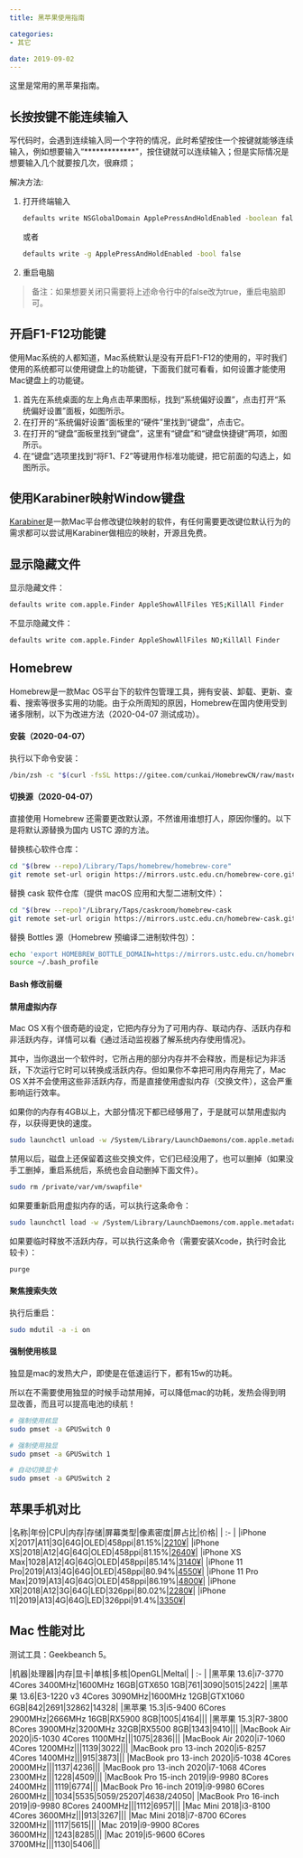 ```yaml
---
title: 黑苹果使用指南

categories:
- 其它

date: 2019-09-02
---
```


这里是常用的黑苹果指南。


## 长按按键不能连续输入
写代码时，会遇到连续输入同一个字符的情况，此时希望按住一个按键就能够连续输入，例如想要输入“*************"，按住键就可以连续输入；但是实际情况是想要输入几个就要按几次，很麻烦；

解决方法: 

1. 打开终端输入
    ```bash
    defaults write NSGlobalDomain ApplePressAndHoldEnabled -boolean false
    ```

    或者
    ```bash
    defaults write -g ApplePressAndHoldEnabled -bool false
    ```

1. 重启电脑

> 备注：如果想要关闭只需要将上述命令行中的false改为true，重启电脑即可。

## 开启F1-F12功能键
使用Mac系统的人都知道，Mac系统默认是没有开启F1-F12的使用的，平时我们使用的系统都可以使用键盘上的功能键，下面我们就可看看，如何设置才能使用Mac键盘上的功能键。

1. 首先在系统桌面的左上角点击苹果图标，找到“系统偏好设置”，点击打开“系统偏好设置”面板，如图所示。
1. 在打开的“系统偏好设置”面板里的“硬件”里找到“键盘”，点击它。
1. 在打开的“键盘”面板里找到“键盘”，这里有“键盘”和“键盘快捷键”两项，如图所示。
1. 在“键盘”选项里找到“将F1、F2”等键用作标准功能键，把它前面的勾选上，如图所示。

## 使用Karabiner映射Window键盘
[Karabiner](https://link.jianshu.com/?t=https://github.com/wwwjfy/Karabiner-Elements/releases)是一款Mac平台修改键位映射的软件，有任何需要更改键位默认行为的需求都可以尝试用Karabiner做相应的映射，开源且免费。

## 显示隐藏文件
显示隐藏文件：
```bash
defaults write com.apple.Finder AppleShowAllFiles YES;KillAll Finder
```

不显示隐藏文件：
```bash
defaults write com.apple.Finder AppleShowAllFiles NO;KillAll Finder
```

## Homebrew
Homebrew是一款Mac OS平台下的软件包管理工具，拥有安装、卸载、更新、查看、搜索等很多实用的功能。由于众所周知的原因，Homebrew在国内使用受到诸多限制，以下为改进方法（2020-04-07 测试成功）。

#### 安装（2020-04-07）
执行以下命令安装：
```bash
/bin/zsh -c "$(curl -fsSL https://gitee.com/cunkai/HomebrewCN/raw/master/Homebrew.sh)"
```

#### 切换源（2020-04-07）
直接使用 Homebrew 还需要更改默认源，不然谁用谁想打人，原因你懂的。以下是将默认源替换为国内 USTC 源的方法。

替换核心软件仓库：
```bash
cd "$(brew --repo)/Library/Taps/homebrew/homebrew-core"
git remote set-url origin https://mirrors.ustc.edu.cn/homebrew-core.git
```

替换 cask 软件仓库（提供 macOS 应用和大型二进制文件）：
```bash
cd "$(brew --repo)"/Library/Taps/caskroom/homebrew-cask
git remote set-url origin https://mirrors.ustc.edu.cn/homebrew-cask.git
```

替换 Bottles 源（Homebrew 预编译二进制软件包）：
```bash
echo 'export HOMEBREW_BOTTLE_DOMAIN=https://mirrors.ustc.edu.cn/homebrew-bottles' >> ~/.bash_profile
source ~/.bash_profile
```

#### Bash 修改前缀

#### 禁用虚拟内存
Mac OS X有个很奇葩的设定，它把内存分为了可用内存、联动内存、活跃内存和非活跃内存，详情可以看《通过活动监视器了解系统内存使用情况》。

其中，当你退出一个软件时，它所占用的部分内存并不会释放，而是标记为非活跃，下次运行它时可以转换成活跃内存。但如果你不幸把可用内存用完了，Mac OS X并不会使用这些非活跃内存，而是直接使用虚拟内存（交换文件），这会严重影响运行效率。

如果你的内存有4GB以上，大部分情况下都已经够用了，于是就可以禁用虚拟内存，以获得更快的速度。

```bash
sudo launchctl unload -w /System/Library/LaunchDaemons/com.apple.metadata.mds.plist
```

禁用以后，磁盘上还保留着这些交换文件，它们已经没用了，也可以删掉（如果没手工删掉，重启系统后，系统也会自动删掉下面文件）。

```bash
sudo rm /private/var/vm/swapfile*
```

如果要重新启用虚拟内存的话，可以执行这条命令：

```bash
sudo launchctl load -w /System/Library/LaunchDaemons/com.apple.metadata.mds.plist
```

如果要临时释放不活跃内存，可以执行这条命令（需要安装Xcode，执行时会比较卡）：

```bash
purge
```

#### 聚焦搜索失效
执行后重启：

```bash
sudo mdutil -a -i on
```

#### 强制使用核显
独显是mac的发热大户，即使是在低速运行下，都有15w的功耗。

所以在不需要使用独显的时候手动禁用掉，可以降低mac的功耗，发热会得到明显改善，而且可以提高电池的续航！

```bash
# 强制使用核显
sudo pmset -a GPUSwitch 0

# 强制使用独显
sudo pmset -a GPUSwitch 1

# 自动切换显卡
sudo pmset -a GPUSwitch 2
```

## 苹果手机对比
|名称|年份|CPU|内存|存储|屏幕类型|像素密度|屏占比|价格|
| :- |
|iPhone X|2017|A11|3G|64G|OLED|458ppi|81.15%|[2210¥](https://item.taobao.com/item.htm?spm=a1z10.5-c-s.w4002-17536852751.14.75326638AXoyoy&id=565554281931)|
|iPhone XS|2018|A12|4G|64G|OLED|458ppi|81.15%|[2640¥](https://item.taobao.com/item.htm?spm=a1z10.5-c-s.w4002-17536852751.19.75326638AXoyoy&id=578296663612)|
|iPhone XS Max|1028|A12|4G|64G|OLED|458ppi|85.14%|[3140¥](https://item.taobao.com/item.htm?spm=a1z10.5-c-s.w4002-17536852751.19.75326638AXoyoy&id=578296663612)|
|iPhone 11 Pro|2019|A13|4G|64G|OLED|458ppi|80.94%|[4550¥](https://item.taobao.com/item.htm?spm=a1z10.5-c-s.w4002-17536852751.34.75326638AXoyoy&id=605399497350)|
|iPhone 11 Pro Max|2019|A13|4G|64G|OLED|458ppi|86.19%|[4800¥](https://item.taobao.com/item.htm?spm=a1z10.5-c-s.w4002-17536852751.34.75326638AXoyoy&id=605399497350)|
|iPhone XR|2018|A12|3G|64G|LED|326ppi|80.02%|[2280¥](https://item.taobao.com/item.htm?spm=a1z10.5-c-s.w4002-17536852751.22.75326638AXoyoy&id=579794000002)|
|iPhone 11|2019|A13|4G|64G|LED|326ppi|91.4%|[3350¥](https://item.taobao.com/item.htm?spm=a1z10.5-c-s.w4002-17536852751.40.75326638AXoyoy&id=605831887474)|

## Mac 性能对比
测试工具：Geekbeanch 5。

|机器|处理器|内存|显卡|单核|多核|OpenGL|Meltal|
| :- |
|黑苹果 13.6|i7-3770 4Cores 3400MHz|1600MHz 16GB|GTX650 1GB|761|3090|5015|2422|
|黑苹果 13.6|E3-1220 v3 4Cores 3090MHz|1600MHz 12GB|GTX1060 6GB|842|2691|32862|14328|
|黑苹果 15.3|i5-9400 6Cores 2900MHz|2666MHz 16GB|RX5900 8GB|1005|4164|||
|黑苹果 15.3|R7-3800 8Cores 3900MHz|3200MHz 32GB|RX5500 8GB|1343|9410|||
|MacBook Air 2020|i5-1030 4Cores 1100MHz|||1075|2836|||
|MacBook Air 2020|i7-1060 4Cores 1200MHz|||1139|3022|||
|MacBook pro 13-inch 2020|i5-8257 4Cores 1400MHz|||915|3873|||
|MacBook pro 13-inch 2020|i5-1038 4Cores 2000MHz|||1137|4236|||
|MacBook pro 13-inch 2020|i7-1068 4Cores 2300MHz|||1228|4509|||
|MacBook Pro 15-inch 2019|i9-9980 8Cores 2400MHz|||1119|6774|||
|MacBook Pro 16-inch 2019|i9-9980 6Cores 2600MHz|||1034|5535|5059/25207|4638/24050|
|MacBook Pro 16-inch 2019|i9-9980 8Cores 2400MHz|||1112|6957|||
|Mac Mini 2018|i3-8100 4Cores 3600MHz|||913|3267|||
|Mac Mini 2018|i7-8700 6Cores 3200MHz|||1117|5615|||
|Mac 2019|i9-9900 8Cores 3600MHz|||1243|8285|||
|Mac 2019|i5-9600 6Cores 3700MHz|||1130|5406|||